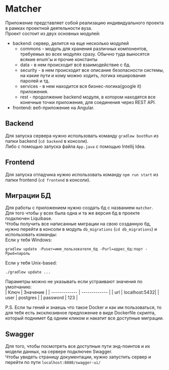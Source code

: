 # Matcher
Приложение представляет собой реализацию индивидуального проекта 
в рамках проектной деятельности вуза.  
Проект состоит из двух основных модулей:
* backend: сервер, делится на еще несколько модулей
    * commons - модуль для хранения различных компонентов, требуемых во всех модулях сразу. Обычно туда выносятся всякие enum'ы и прочие константы
    * data - в нем происходит всё взаимодействие с бд.
    * security - в нем происходит все описание безопасности системы,
    на какие пути и кому можно ходить, логика хеширования паролей и тд.
    * services - в нем находится вся бизнес-логика(google it) приложения.
    * rest - продолжение backend модуля, в котором находятся все конечные точки
    приложения, для соединения через REST API.
* frontend: веб-приложение на Angular.

## Backend

Для запуска сервера нужно использовать команду `gradlew bootRun` 
из папки backend (`cd backend` в консоли).  
Либо с помощью запуска файла `App.java` с помощью Intellij Idea.  

## Frontend
Для запуска отладчика нужно использовать команду `npm run start`
из папки frontend (`cd frontend` в консоли).  

## Миграции БД
Для работы с приложением нужно создать бд с названием `matcher`.  
Для того чтобы у всех была одна и та же версия бд в проекте подключен Liquibase.  
Чтобы получить все написанные миграции на свою созданную бд, нужно перейти в консоли в модуль `db_migrations` (`cd db_migrations`)
и использовать команды:  
Если у тебя Windows: 
```
gradlew update -Puser=имя_пользователя_бд -Purl=адрес_бд:порт -Ppwd=пароль
```
  
Если у тебя Unix-based:
```
./gradlew update ...
```
Параметры можно не указывать если устраивают значения по умолчанию:  
| Ключ          | Значение      |
| ------------- | ------------- |
| url           | localhost:5432|
| user          | postgres      |
| password      | 123           |


P.S. Если ты гений и знаешь что такое Docker и как им пользоваться, то для тебя есть эксклюзивное предложение 
в виде Dockerfile скрипта, который поднимет бд одним кликом и накатит все доступные миграции.

## Swagger  
Для того, чтобы посмотреть все доступные пути энд-поинтов и их модели данных, на сервере подключен Swagger.  
Чтобы увидеть страницу документации, нужно запустить сервер и перейти по пути `localhost:8080/swagger-ui/`
